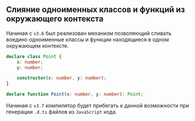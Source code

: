## Слияние одноименных классов и функций из окружающего контекста

Начиная с `v3.6` был реализован механизм позволяющий сливать воедино одноименные классы и функции находящиеся в одном окружающем контексте.

~~~~~typescript
declare class Point {
    x: number;
    y: number;

    constructor(x: number, y: number);
}

declare function Point(x: number, y: number): Point;
~~~~~

Начиная с `v3.7` компилятор будет прибегать к данной возможности при генерации `.d.ts` файлов из `JavaScript` кода.
